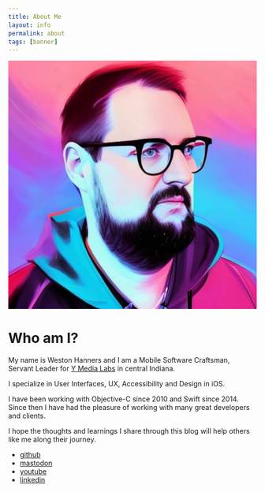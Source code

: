 ```yaml
---
title: About Me
layout: info
permalink: about
tags: [banner]
---
```


![Weston's Headshot][1]

# Who am I?

My name is Weston Hanners and I am a Mobile Software Craftsman, Servant Leader
for [Y Media Labs][2] in central Indiana.

I specialize in User Interfaces, UX, Accessibility and Design in iOS.

I have been working with Objective-C since 2010 and Swift since 2014.
Since then I have had the pleasure of working with many great developers and
clients.

I hope the thoughts and learnings I share through this blog will help others 
like me along their journey.

- [github](https://www.github.com/westonhanners)
- [mastodon](https://friendlies.social/@weston)
- [youtube](https://www.youtube.com/kronusdark)
- [linkedin](https://www.linkedin.com/in/lhanners)

[1]: /images/Avatar2023.jpeg#clip-circle
[2]: https://yml.co